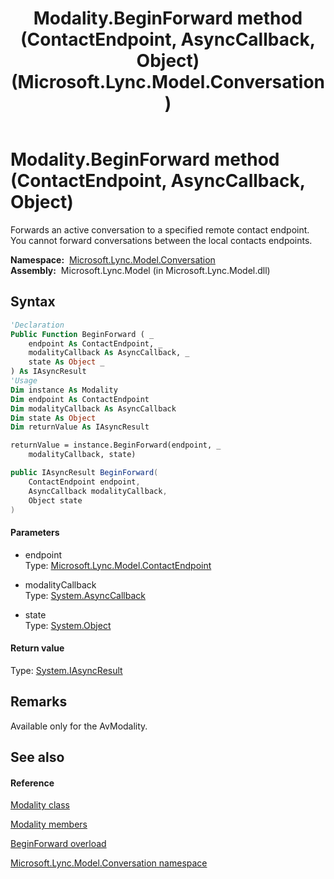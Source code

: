 ﻿---
title: Modality.BeginForward method (ContactEndpoint, AsyncCallback, Object) (Microsoft.Lync.Model.Conversation)
TOCTitle: BeginForward method (ContactEndpoint, AsyncCallback, Object)
ms:assetid: M:Microsoft.Lync.Model.Conversation.Modality.BeginForward(Microsoft.Lync.Model.ContactEndpoint,System.AsyncCallback,System.Object)_DI_3_UC_OCS14MrefLyncWPF
ms:mtpsurl: https://msdn.microsoft.com/en-us/library/microsoft.lync.model.conversation.modality.beginforward(v=office.15)
ms:contentKeyID: 48599805
ms.date: 07/28/2014
mtps_version: v=office.15
dev_langs:
- vb
- csharp
---

# Modality.BeginForward method (ContactEndpoint, AsyncCallback, Object)

Forwards an active conversation to a specified remote contact endpoint. You cannot forward conversations between the local contacts endpoints.

**Namespace:**  [Microsoft.Lync.Model.Conversation](microsoft-lync-model-conversation-namespace_2.md)  
**Assembly:**  Microsoft.Lync.Model (in Microsoft.Lync.Model.dll)

## Syntax

``` vb
'Declaration
Public Function BeginForward ( _
    endpoint As ContactEndpoint, _
    modalityCallback As AsyncCallback, _
    state As Object _
) As IAsyncResult
'Usage
Dim instance As Modality
Dim endpoint As ContactEndpoint
Dim modalityCallback As AsyncCallback
Dim state As Object
Dim returnValue As IAsyncResult

returnValue = instance.BeginForward(endpoint, _
    modalityCallback, state)
```

``` csharp
public IAsyncResult BeginForward(
    ContactEndpoint endpoint,
    AsyncCallback modalityCallback,
    Object state
)
```

#### Parameters

  - endpoint  
    Type: [Microsoft.Lync.Model.ContactEndpoint](contactendpoint-class-microsoft-lync-model_2.md)  

<!-- end list -->

  - modalityCallback  
    Type: [System.AsyncCallback](http://msdn2.microsoft.com/en-us/library/ckbe7yh5)  

<!-- end list -->

  - state  
    Type: [System.Object](http://msdn2.microsoft.com/en-us/library/e5kfa45b)  

#### Return value

Type: [System.IAsyncResult](http://msdn2.microsoft.com/en-us/library/ft8a6455)  

## Remarks

Available only for the AvModality.

## See also

#### Reference

[Modality class](modality-class-microsoft-lync-model-conversation_2.md)

[Modality members](modality-members-microsoft-lync-model-conversation_2.md)

[BeginForward overload](modality-beginforward-method-microsoft-lync-model-conversation_2.md)

[Microsoft.Lync.Model.Conversation namespace](microsoft-lync-model-conversation-namespace_2.md)

